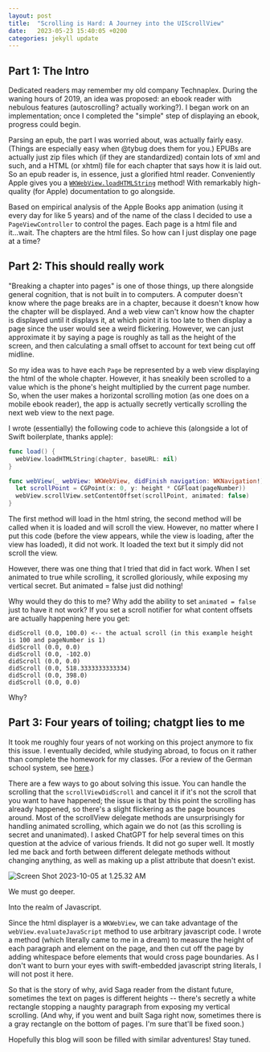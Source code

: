 ```yaml
---
layout: post
title:  "Scrolling is Hard: A Journey into the UIScrollView"
date:   2023-05-23 15:40:05 +0200
categories: jekyll update
---
```

## Part 1: The Intro

Dedicated readers may remember my old company Technaplex. During the waning hours of 2019, an idea was proposed: an ebook reader with nebulous features (autoscrolling? actually working?). I began work on an implementation; once I completed the "simple" step of displaying an ebook, progress could begin.

Parsing an epub, the part I was worried about, was actually fairly easy. (Things are especially easy when @tybug does them for you.) EPUBs are actually just zip files which (if they are standardized) contain lots of xml and such, and a HTML (or xhtml) file for each chapter that says how it is laid out. So an epub reader is, in essence, just a glorified html reader. Conveniently Apple gives you a [`WKWebView.loadHTMLString`](https://developer.apple.com/documentation/webkit/wkwebview/1415004-loadhtmlstring) method! With remarkably high-quality (for Apple) documentation to go alongside.

Based on empirical analysis of the Apple Books app animation (using it every day for like 5 years) and of the name of the class I decided to use a `PageViewController` to control the pages. Each page is a html file and it...wait. The chapters are the html files. So how can I just display one page at a time?

## Part 2: This should really work

"Breaking a chapter into pages" is one of those things, up there alongside general cognition, that is not built in to computers. A computer doesn't know where the page breaks are in a chapter, because it doesn't know how the chapter will be displayed. And a web view can't know how the chapter is displayed until it displays it, at which point it is too late to then display a page since the user would see a weird flickering. However, we can just approximate it by saying a page is roughly as tall as the height of the screen, and then calculating a small offset to account for text being cut off midline.

So my idea was to have each `Page` be represented by a web view displaying the html of the whole chapter. However, it has sneakily been scrolled to a value which is the phone's height multiplied by the current page number. So, when the user makes a horizontal scrolling motion (as one does on a mobile ebook reader), the app is actually secretly vertically scrolling the next web view to the next page.

I wrote (essentially) the following code to achieve this (alongside a lot of Swift boilerplate, thanks apple):

```swift
func load() {
  webView.loadHTMLString(chapter, baseURL: nil)
}

func webView(_ webView: WKWebView, didFinish navigation: WKNavigation!) {
  let scrollPoint = CGPoint(x: 0, y: height * CGFloat(pageNumber))
  webView.scrollView.setContentOffset(scrollPoint, animated: false)
}
```

The first method will load in the html string, the second method will be called when it is loaded and will scroll the view. However, no matter where I put this code (before the view appears, while the view is loading, after the view has loaded), it did not work. It loaded the text but it simply did not scroll the view.

However, there was one thing that I tried that did in fact work. When I set animated to true while scrolling, it scrolled gloriously, while exposing my vertical secret. But animated = false just did nothing!

Why would they do this to me? Why add the ability to set `animated = false` just to have it not work? If you set a scroll notifier for what content offsets are actually happening here you get:

```
didScroll (0.0, 100.0) <-- the actual scroll (in this example height is 100 and pageNumber is 1)
didScroll (0.0, 0.0)
didScroll (0.0, -102.0)
didScroll (0.0, 0.0)
didScroll (0.0, 518.3333333333334)
didScroll (0.0, 398.0)
didScroll (0.0, 0.0)
```

Why?

## Part 3: Four years of toiling; chatgpt lies to me

It took me roughly four years of not working on this project anymore to fix this issue. I eventually decided, while studying abroad, to focus on it rather than complete the homework for my classes. (For a review of the German school system, see [here](innoviox.github.io).) 

There are a few ways to go about solving this issue. You can handle the scrolling that the `scrollViewDidScroll` and cancel it if it's not the scroll that you want to have happened; the issue is that by this point the scrolling has already happened, so there's a slight flickering as the page bounces around. Most of the scrollView delegate methods are unsurprisingly for handling animated scrolling, which again we do not (as this scrolling is secret and unanimated). I asked ChatGPT for help several times on this question at the advice of various friends. It did not go super well. It mostly led me back and forth between different delegate methods without changing anything, as well as making up a plist attribute that doesn't exist. 

![Screen Shot 2023-10-05 at 1.25.32 AM](https://innoviox.github.io/img/s1.png)

We must go deeper.

Into the realm of Javascript.

Since the html displayer is a `WKWebView`, we can take advantage of the `webView.evaluateJavaScript` method to use arbitrary javascript code. I wrote a method (which literally came to me in a dream) to measure the height of each paragraph and element on the page, and then cut off the page by adding whitespace before elements that would cross page boundaries. As I don't want to burn your eyes with swift-embedded javascript string literals, I will not post it here. 

So that is the story of why, avid Saga reader from the distant future, sometimes the text on pages is different heights -- there's secretly a white rectangle stopping a naughty paragraph from exposing my vertical scrolling. (And why, if you went and built Saga right now, sometimes there is a gray rectangle on the bottom of pages. I'm sure that'll be fixed soon.) 

Hopefully this blog will soon be filled with similar adventures! Stay tuned. 